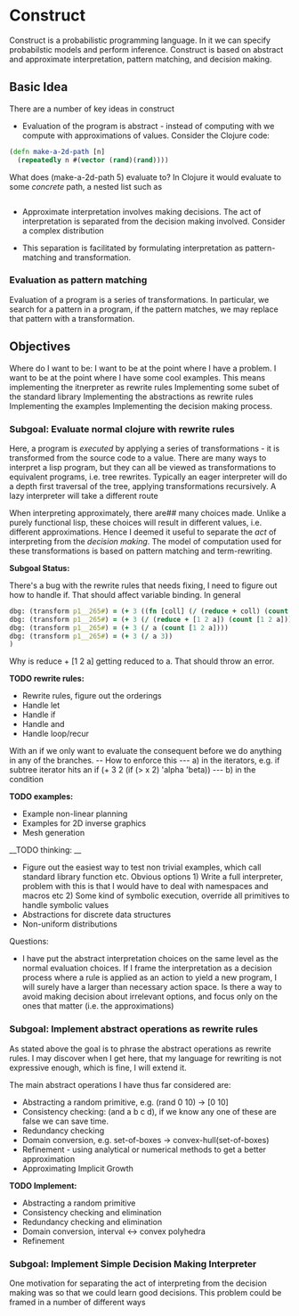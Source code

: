 # Construct #

Construct is a probabilistic programming language.
In it we can specify probabilstic models and perform inference.
Construct is based on abstract and approximate interpretation, pattern matching, and decision making.

## Basic Idea ##
There are a number of key ideas in construct

- Evaluation of the program is abstract - instead of computing with we compute with approximations of values. Consider the Clojure code:
```Clojure
(defn make-a-2d-path [n]
  (repeatedly n #(vector (rand)(rand))))
```
What does (make-a-2d-path 5) evaluate to? In Clojure it would evaluate to some _concrete_ path, a nested list such as
```([0.652 0.815] [0.545 0.416] [0.852 0.263] [0.562 0.734])
```

- Approximate interpretation involves making decisions.  The act of interpretation is separated from the decision making involved.
Consider a complex distribution

- This separation is facilitated by formulating interpretation as pattern-matching and transformation.

### Evaluation as pattern matching
Evaluation of a program is a series of transformations.
In particular, we search for a pattern in a program, if the pattern matches, we may replace that pattern with a transformation.

## Objectives ##
Where do I want to be: I want to be at the point where I have a problem.
I want to be at the point where I have some cool examples.
This means implementing the itnerpreter as rewrite rules
Implementing some subet of the standard library
Implementing the abstractions as rewrite rules
Implementing the examples
Implementing the decision making process.


### Subgoal: Evaluate normal clojure with rewrite rules ###
Here, a program is _executed_ by applying a series of transformations - it is transformed from the source code to a value.
There are many ways to interpret a lisp program, but they can all be viewed as transformations to equivalent programs, i.e. tree rewrites.
Typically an eager interpreter will do a depth first traversal of the tree, applying transformations recursively.
A lazy interpreter will take a different route

When interpreting approximately, there are## many choices made.
Unlike a purely functional lisp, these choices will result in different values, i.e. different approximations.
Hence I deemed it useful to separate the _act_ of interpreting from the _decision making_.
The model of computation used for these transformations is based on pattern matching and term-rewriting.

__Subgoal Status:__

There's a bug with the rewrite rules that needs fixing, I need to figure out how to handle if.  That should affect variable binding.  In general
```Clojure
dbg: (transform p1__265#) = (+ 3 ((fn [coll] (/ (reduce + coll) (count coll))) [1 2 a]))
dbg: (transform p1__265#) = (+ 3 (/ (reduce + [1 2 a]) (count [1 2 a])))
dbg: (transform p1__265#) = (+ 3 (/ a (count [1 2 a])))
dbg: (transform p1__265#) = (+ 3 (/ a 3))
)
```
Why is reduce + [1 2 a] getting reduced to a. That should throw an error.


__TODO rewrite rules:__

- Rewrite rules, figure out the orderings
- Handle let
- Handle if
- Handle and
- Handle loop/recur

With an if we only want to evaluate the consequent before we do anything
in any of the branches.
-- How to enforce this
--- a) in the iterators, e.g. if subtree iterator hits an if
(+ 3 2 (if (> x 2) 'alpha 'beta))
--- b) in the condition

__TODO examples:__

- Example non-linear planning
- Examples for 2D inverse graphics
- Mesh generation

__TODO thinking:
__
- Figure out the easiest way to test non trivial examples, which call standard library function etc. Obvious options 1) Write a full interpreter, problem with this is that I would have to deal with namespaces and macros etc 2) Some kind of symbolic execution, override all primitives to handle symbolic values
- Abstractions for discrete data structures
- Non-uniform distributions

Questions:
- I have put the abstract interpretation choices on the same level as the normal evaluation choices.  If I frame the interpretation as a decision process where a rule is applied as an action to yield a new program, I will surely have a larger than necessary action space.  Is there a way to avoid making decision about irrelevant options, and focus only on the ones that matter (i.e. the approximations)

### Subgoal: Implement abstract operations as rewrite rules ###
As stated above the goal is to phrase the abstract operations as rewrite rules.
I may discover when I get here, that my language for rewriting is not expressive enough, which is fine, I will extend it.

The main abstract operations I have thus far considered are:
- Abstracting a random primitive, e.g. (rand 0 10) -> [0 10]
- Consistency checking: (and a b c d), if we know any one of these are false we can save time.
- Redundancy checking
- Domain conversion, e.g. set-of-boxes -> convex-hull(set-of-boxes)
- Refinement - using analytical or numerical methods to get a better approximation
- Approximating Implicit Growth

__TODO Implement:__
- Abstracting a random primitive
- Consistency checking and elimination
- Redundancy checking and elimination 
- Domain conversion, interval <-> convex polyhedra
- Refinement

### Subgoal: Implement Simple Decision Making Interpreter ###
One motivation for separating the act of interpreting from the decision making was so that we could learn good decisions.
This problem could be framed in a number of different ways